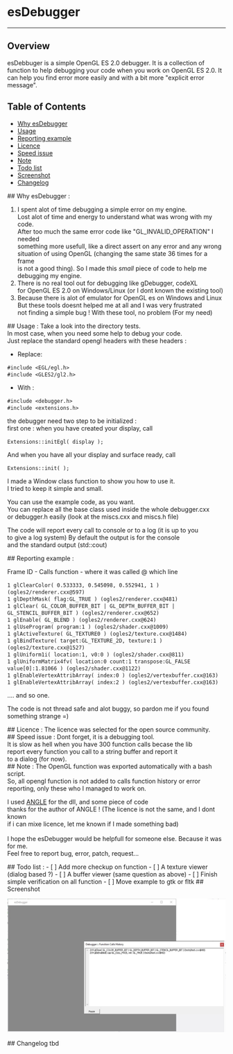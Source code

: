# esDebugger
---

## Overview
esDebbuger is a simple OpenGL ES 2.0 debugger.
It is a collection of function to help debugging your code
when you work on OpenGL ES 2.0. It can help you find error more easily
and with a bit more "explicit error message".

## Table of Contents
* [Why esDebugger](#Why)
* [Usage](#Usage)
* [Reporting example](#Reporting)
* [Licence](#Licence)
* [Speed issue](#SpeedIssue)
* [Note](#Note)
* [Todo list](#TODO)
* [Screenshot](#Screenshot)
* [Changelog](#Changelog)

<A NAME="Why">
## Why esDebugger :

1. I spent alot of time debugging a simple error on my engine.<br/>
Lost alot of time and energy to understand what was wrong with my code.<br/>
After too much the same error code like "GL_INVALID_OPERATION" I needed<br/>
something more usefull, like a direct assert on any error and any wrong<br/>
situation of using OpenGL (changing the same state 36 times for a frame<br/>
is not a good thing). So I made this *small* piece of code to help me<br/>
debugging my engine.<br/>
2. There is no real tool out for debugging like gDebugger, codeXL<br/>
for OpenGL ES 2.0 on Windows/Linux (or I dont known the existing tool)<br/>
3. Because there is alot of emulator for OpenGL es on Windows and Linux<br/>
But these tools doesnt helped me at all and I was very frustrated<br/>
not finding a simple bug ! With these tool, no problem (For my need)<br/>

<A NAME="Usage">
## Usage :
Take a look into the directory tests.<br />
In most case, when you need some help to debug your code.<br />
Just replace the standard opengl headers with these headers :<br />

* Replace:
 
```
#include <EGL/egl.h>
#include <GLES2/gl2.h>
```

* With :

```
#include <debugger.h>
#include <extensions.h>
```
the debugger need two step to be initialized :<br/>
first one : when you have created your display, call<br/>
```
Extensions::initEgl( display );
```
And when you have all your display and surface ready, call<br/>
```
Extensions::init( );
```

I made a Window class function to show you how to use it.<br/>
I tried to keep it simple and small.<br/>

You can use the example code, as you want.<br/>
You can replace all the base class used inside the whole debugger.cxx<br/>
or debugger.h easily (look at the miscs.cxx and miscs.h file)<br/>

The code will report every call to console or to a log (it is up to you <br/>
to give a log system) By default the output is for the console<br/>
and the standard output (std::cout)<br/>

<A NAME="Reporting">
## Reporting example :

Frame ID - Calls function - where it was called @ which line<br/>

```
1 glClearColor( 0.533333, 0.545098, 0.552941, 1 ) (ogles2/renderer.cxx@597)
1 glDepthMask( flag:GL_TRUE ) (ogles2/renderer.cxx@481)
1 glClear( GL_COLOR_BUFFER_BIT | GL_DEPTH_BUFFER_BIT | GL_STENCIL_BUFFER_BIT ) (ogles2/renderer.cxx@652)
1 glEnable( GL_BLEND ) (ogles2/renderer.cxx@624)
1 glUseProgram( program:1 ) (ogles2/shader.cxx@1009)
1 glActiveTexture( GL_TEXTURE0 ) (ogles2/texture.cxx@1484)
1 glBindTexture( target:GL_TEXTURE_2D, texture:1 ) (ogles2/texture.cxx@1527)
1 glUniform1i( location:1, v0:0 ) (ogles2/shader.cxx@811)
1 glUniformMatrix4fv( location:0 count:1 transpose:GL_FALSE value[0]:1.81066 ) (ogles2/shader.cxx@1122)
1 glEnableVertexAttribArray( index:0 ) (ogles2/vertexbuffer.cxx@163)
1 glEnableVertexAttribArray( index:2 ) (ogles2/vertexbuffer.cxx@163)
```
.... and so one.


The code is not thread safe and alot buggy, so pardon me if you found<br/>
something strange =)<br/>

<A NAME="Licence">
## Licence :
The licence was selected for the open source community.<br/>

<A NAME="SpeedIssue">
## Speed issue :
Dont forget, it is a debugging tool.<br />
It is slow as hell when you have 300 function calls becase the lib<br />
report every function you call to a string buffer and report it<br />
to a dialog (for now).<br />

<A NAME="Note">
## Note :
The OpenGL function was exported automatically with a bash script.<br/>
So, all opengl function is not added to calls function history or error reporting, only these who I managed to work on.<br/>

I used [ANGLE](https://github.com/google/angle) for the dll, and some piece of code<br/>
thanks for the author of ANGLE ! (The licence is not the same, and I dont known<br/>
if i can mixe licence, let me known if I made something bad)<br/>
<br/>
I hope the esDebugger would be helpfull for someone else. Because it was for me.<br/>
Feel free to report bug, error, patch, request...<br/>

<A NAME="TODO">
## Todo list :
- [ ] Add more checkup on function
- [ ] A texture viewer (dialog based ?)
- [ ] A buffer viewer (same question as above)
- [ ] Finish simple verification on all function
- [ ] Move example to gtk or fltk

<A NAME="Screenshot">
## Screenshot

![Screenshot](/screenshot.jpg?raw=true "Screenshot")

<A NAME="Changelog">
## Changelog
tbd
